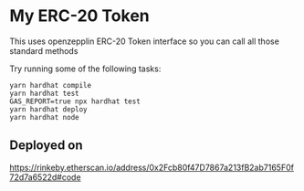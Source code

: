# My ERC-20 Token

This uses openzepplin ERC-20 Token interface so you can call all those standard methods

Try running some of the following tasks:

```shell
yarn hardhat compile
yarn hardhat test
GAS_REPORT=true npx hardhat test
yarn hardhat deploy
yarn hardhat node
```

## Deployed on

https://rinkeby.etherscan.io/address/0x2Fcb80f47D7867a213fB2ab7165F0f72d7a6522d#code
